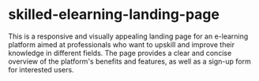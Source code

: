 # skilled-elearning-landing-page
This is a responsive and visually appealing landing page for an e-learning platform aimed at professionals who want to upskill and improve their knowledge in different fields. The page provides a clear and concise overview of the platform's benefits and features, as well as a sign-up form for interested users.
